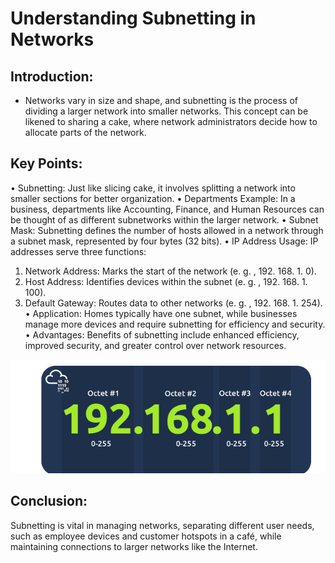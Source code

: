 # Understanding Subnetting in Networks 

## Introduction: 
 - Networks vary in size and shape, and subnetting is the process of dividing a larger network into smaller networks. This concept can be likened to sharing a cake, where network administrators decide how to allocate parts of the network. 

## Key Points: 
• Subnetting: Just like slicing cake, it involves splitting a network into smaller sections for better organization. 
• Departments Example: In a business, departments like Accounting, Finance, and Human Resources can be thought of as different subnetworks within the larger network. 
• Subnet Mask: Subnetting defines the number of hosts allowed in a network through a subnet mask, represented by four bytes (32 bits). 
• IP Address Usage: IP addresses serve three functions: 
1. Network Address: Marks the start of the network (e. g. , 192. 168. 1. 0). 
2. Host Address: Identifies devices within the subnet (e. g. , 192. 168. 1. 100). 
3. Default Gateway: Routes data to other networks (e. g. , 192. 168. 1. 254). 
• Application: Homes typically have one subnet, while businesses manage more devices and require subnetting for efficiency and security. 
• Advantages: Benefits of subnetting include enhanced efficiency, improved security, and greater control over network resources. 


 ![alt text](image-4.png)
 
## Conclusion: 
Subnetting is vital in managing networks, separating different user needs, such as employee devices and customer hotspots in a café, while maintaining connections to larger networks like the Internet.